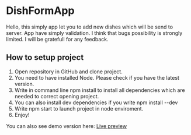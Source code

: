 # DishFormApp

Hello, this simply app let you to add new dishes which will be send to server. App have simply validation. I think that bugs possibility is strongly limited. I will be gratefull for any feedback.

## How to setup project


1. Open repository in GitHub and clone project.
2.  You need to have installed Node. Please check if you have the latest version. 
3. Write in command line npm install to install all dependencies which are needed to correct opening project.
4. You can also install dev dependencies if you write npm install --dev
5. Write npm start to launch project in node enviroment.
6. Enjoy!

You can also see demo version here:
[Live preview](https://janiecmichal.github.io/dish-form-app/)